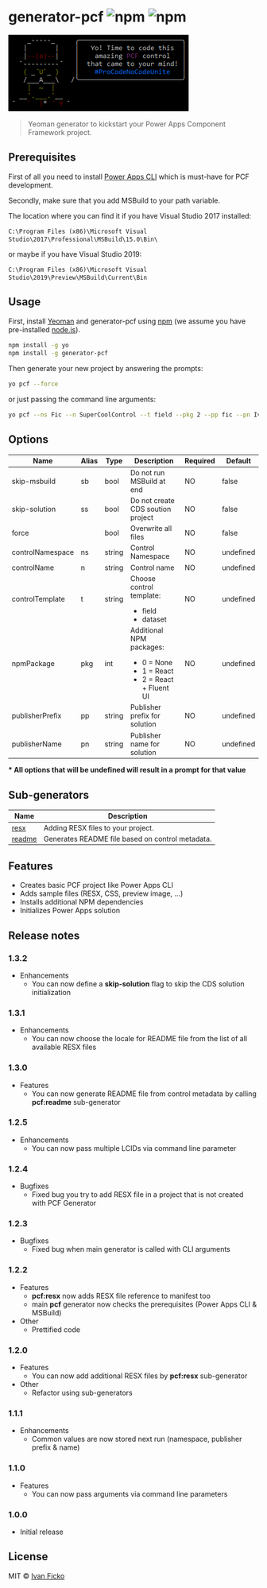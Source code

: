 # generator-pcf ![npm](https://img.shields.io/npm/v/generator-pcf) ![npm](https://img.shields.io/npm/dt/generator-pcf)
![](docs/generator-pcf.png)

> Yeoman generator to kickstart your Power Apps Component Framework project.

## Prerequisites

First of all you need to install [Power Apps CLI](https://docs.microsoft.com/en-us/powerapps/developer/common-data-service/powerapps-cli#install-power-apps-cli) which is must-have for PCF development.

Secondly, make sure that you add MSBuild to your path variable.

The location where you can find it if you have Visual Studio 2017 installed:

```
C:\Program Files (x86)\Microsoft Visual Studio\2017\Professional\MSBuild\15.0\Bin\
```

or maybe if you have Visual Studio 2019:

```
C:\Program Files (x86)\Microsoft Visual Studio\2019\Preview\MSBuild\Current\Bin
```

## Usage

First, install [Yeoman](http://yeoman.io) and generator-pcf using [npm](https://www.npmjs.com/) (we assume you have pre-installed [node.js](https://nodejs.org/)).

```bash
npm install -g yo
npm install -g generator-pcf
```

Then generate your new project by answering the prompts:

```bash
yo pcf --force
```

or just passing the command line arguments:

```bash
yo pcf --ns Fic --n SuperCoolControl --t field --pkg 2 --pp fic --pn IvanFicko --force
```

## Options

| Name             | Alias | Type   | Description                                                  | Required | Default   |
| ---------------- | ----- | ------ | ------------------------------------------------------------ | -------- | --------- |
| skip-msbuild     | sb    | bool   | Do not run MSBuild at end                                    | NO       | false     |
| skip-solution    | ss    | bool   | Do not create CDS soution project                            | NO       | false     |
| force            |       | bool   | Overwrite all files                                          | NO       | false     |
| controlNamespace | ns    | string | Control Namespace                                            | NO       | undefined |
| controlName      | n     | string | Control name                                                 | NO       | undefined |
| controlTemplate  | t     | string | Choose control template:<ul style="margin-bottom:0"><li>field</li><li>dataset</li></ul> | NO       | undefined |
| npmPackage       | pkg   | int    | Additional NPM packages:<ul style="margin-bottom:0"><li>0 = None</li><li>1 = React</li><li>2 = React + Fluent UI</li></ul> | NO       | undefined |
| publisherPrefix  | pp    | string | Publisher prefix for solution                                | NO       | undefined |
| publisherName    | pn    | string | Publisher name for solution                                  | NO       | undefined |

**\* All options that will be undefined will result in a prompt for that value**

## Sub-generators

| Name                     | Description                                      |
| ------------------------ | ------------------------------------------------ |
| [resx](docs/resx.md)     | Adding RESX files to your project.               |
| [readme](docs/readme.md) | Generates README file based on control metadata. |

## Features

 * Creates basic PCF project like Power Apps CLI
 * Adds sample files (RESX, CSS, preview image, ...)
 * Installs additional NPM dependencies
 * Initializes Power Apps solution

## Release notes

### 1.3.2
- Enhancements
  - You can now define a **skip-solution** flag to skip the CDS solution initialization 

### 1.3.1
- Enhancements
  - You can now choose the locale for README file from the list of all available RESX files

### 1.3.0

- Features
  - You can now generate README file from control metadata by calling **pcf:readme** sub-generator

### 1.2.5

- Enhancements
  - You can now pass multiple LCIDs via command line parameter

### 1.2.4

- Bugfixes
  - Fixed bug you try to add RESX file in a project that is not created with PCF Generator

### 1.2.3

- Bugfixes
  - Fixed bug when main generator is called with CLI arguments

### 1.2.2

- Features
  - **pcf:resx** now adds RESX file reference to manifest too
  - main **pcf** generator now checks the prerequisites (Power Apps CLI & MSBuild)
- Other
  - Prettified code

### 1.2.0

- Features
  - You can now add additional RESX files by **pcf:resx** sub-generator
- Other
  - Refactor using sub-generators

### 1.1.1

- Enhancements
  - Common values are now stored next run (namespace, publisher prefix & name)

### 1.1.0

- Features
  - You can now pass arguments via command line parameters

### 1.0.0

- Initial release

## License

MIT © [Ivan Ficko](https://dynamicsninja.blog)